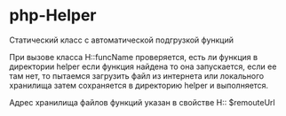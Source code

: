# php-Helper
Статический класс с автоматической подгрузкой функций

При вызове класса H::funcName проверяется, есть ли функция в директории helper
если функция найдена то она запускается, если ее там нет, то пытаемся загрузить файл из интернета или локального хранилища затем сохраняется в директорию helper и выполняется.

Адрес хранилища файлов функций указан в свойстве H:: $remouteUrl


